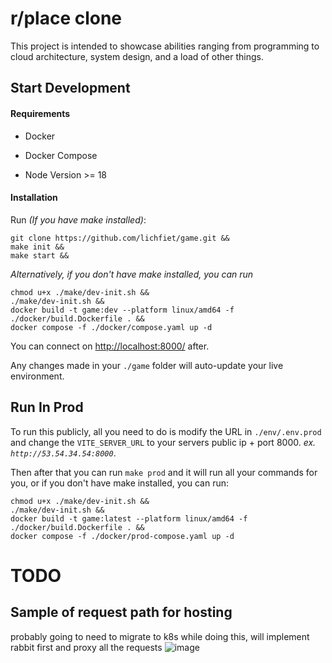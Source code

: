 
# r/place clone
This project is intended to showcase abilities ranging from programming to cloud architecture, system design, and a load of other things.
## Start Development
#### Requirements

- Docker

- Docker Compose

- Node Version >= 18

#### Installation

Run *(If you have make installed)*: 

```
git clone https://github.com/lichfiet/game.git &&
make init &&
make start &&
```

*Alternatively, if you don't have make installed, you can run*

```
chmod u+x ./make/dev-init.sh &&
./make/dev-init.sh &&
docker build -t game:dev --platform linux/amd64 -f ./docker/build.Dockerfile . &&
docker compose -f ./docker/compose.yaml up -d
```

You can connect on [http://localhost:8000/](http://localhost:8000/) after.

  

Any changes made in your `./game` folder will auto-update your live environment.



## Run In Prod

To run this publicly, all you need to do is modify the URL in `./env/.env.prod` and change the `VITE_SERVER_URL` to your servers public ip + port 8000. *ex. `http://53.54.34.54:8000`*.

Then after that you can run `make prod` and it will run all your commands for you, or if you don't have make installed, you can run:

```
chmod u+x ./make/dev-init.sh &&
./make/dev-init.sh &&
docker build -t game:latest --platform linux/amd64 -f ./docker/build.Dockerfile . &&
docker compose -f ./docker/prod-compose.yaml up -d
```


# TODO

## Sample of request path for hosting
probably going to need to migrate to k8s while doing this, will implement rabbit first and proxy all the requests
![image](https://media.discordapp.net/attachments/219268654745780225/1209237092371267604/Untitled_Artwork.png?ex=65e630cd&is=65d3bbcd&hm=535ec33656e29681b73d55a3ba9f8e651f3f12da06fd422f0bd2d3250bf0c5b8&=&format=webp&quality=lossless&width=855&height=597)